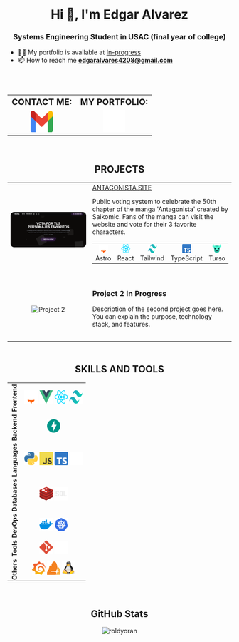 <h1 align="center">Hi 👋, I'm Edgar Alvarez</h1>
<h3 align="center">Systems Engineering Student in USAC (final year of college)</h3>

- 👨‍💻 My portfolio is available at [In-progress](In-progress)
- 📫 How to reach me **edgaralvares4208@gmail.com**


<br>


<table align="center" style="width: 100%; text-align: center; margin-top: 2rem; border-spacing: 1rem;">
    <tr align="center">
        <td style="font-weight: bold; font-size: 1.2rem;">CONTACT ME:</td>
        <td style="font-weight: bold; font-size: 1.2rem;">MY PORTFOLIO:</td>
    </tr>
    <tr align="center" style="height: 50px;">
        <td style="vertical-align: middle;">
            <a href="/" target="_blank">
                <img src="imgs/icons-color/Mail.svg" alt="Mail" height="50" width="50" title="Send me an email" />
            </a>
        </td>
        <td style="vertical-align: middle;">
            <a href="/" target="_blank">
                <img src="imgs/icons-color/Dev.svg" alt="Portfolio" height="50" width="50" title="My Portfolio" />
            </a>
        </td>
    </tr>
</table>


<br>


<h2 align="center" style="margin-top: 2rem; font-weight: bold;">PROJECTS</h2>
<table style="margin: auto; border-spacing: 2rem;">
    <tr>
        <td style="width: 50%; text-align: center; vertical-align: middle;">
            <a href="https://antagonista.site/" target="_blank" rel="noopener noreferrer">
                <img src="imgs/proyects/antagonista-site.png" alt="Project 1" style="width: 100%; height: auto; border-radius: 0.5rem;" title="antagonista.site" />
            </a>
        </td>
        <td style="text-align: left; vertical-align: middle; padding-bottom: 1rem;">
            <a href="https://antagonista.site/" target="_blank" rel="noopener noreferrer">
                ANTAGONISTA.SITE
            </a>
            <p>Public voting system to celebrate the 50th chapter of the manga 'Antagonista' created by Saikomic. Fans of the manga can visit the website and vote for their 3 favorite characters.</p>
            <table style="margin-top: 1rem; margin-bottom: 1rem; text-align: center;">
                <tr>
                    <td align="center">
                        <a href="https://astro.build/" target="_blank" rel="noopener noreferrer">
                            <img src="imgs/icons-color/Astro.svg" alt="Astro" height="20" width="20" title="Astro" />
                        </a>
                        <br />
                        <span>Astro</span>
                    </td>
                    <td align="center">
                        <a href="https://reactjs.org/" target="_blank" rel="noopener noreferrer">
                            <img src="imgs/icons-color/React.svg" alt="React" height="20" width="20" title="React" />
                        </a>
                        <br />
                        <span>React</span>
                    </td>
                    <td align="center">
                        <a href="https://tailwindcss.com/" target="_blank" rel="noopener noreferrer">
                            <img src="imgs/icons-color/Tailwind.svg" alt="Tailwind" height="20" width="20" title="TailwindCSS" />
                        </a>
                        <br />
                        <span>Tailwind</span>
                    </td>
                    <td align="center">
                        <a href="https://typescriptlang.org/" target="_blank" rel="noopener noreferrer">
                            <img src="imgs/icons-color/TypeScript.svg" alt="TypeScript" height="20" width="20" title="TypeScript" />
                        </a>
                        <br />
                        <span>TypeScript</span>
                    <td align="center">
                        <a href="https://turso.tech/" target="_blank" rel="noopener noreferrer">
                            <img src="imgs/icons-color/Turso.svg" alt="Turso" height="20" width="20" title="Turso" />
                        </a>
                        <br />
                        <span>Turso</span>
                    </td>
                </tr>
            </table>
        </td>
    </tr>
    <tr>
        <td style="text-align: center; vertical-align: middle;">
            <img src="imgs/icons-color/Project2.svg" alt="Project 2" height="100" width="100" />
        </td>
        <td style="text-align: left; vertical-align: middle; padding-bottom: 1rem;">
            <h3>Project 2 In Progress</h3>
            <p>Description of the second project goes here. You can explain the purpose, technology stack, and features.</p>
        </td>
    </tr>
</table>


<br>


<h2 align="center" style="margin-top: 2rem; font-weight: bold;">SKILLS AND TOOLS</h2>
<table align="center" style="border-collapse: collapse; text-align: center;">
    <tr>
        <td align="center" style="writing-mode: vertical-rl; transform: rotate(180deg);"><b>Frontend</b></td>
        <td>
            <a href="https://astro.build/" target="_blank" rel="noreferrer"><img src="imgs/icons-color/Astro.svg" alt="Astro" height="30" width="30" title="Astro" /></a>
            <a href="https://vuejs.org/" target="_blank" rel="noreferrer"><img src="imgs/icons-color/Vue.svg" alt="Vue" height="30" width="30" title="Vue" /></a>
            <a href="https://reactjs.org/" target="_blank" rel="noreferrer"><img src="imgs/icons-color/React.svg" alt="React" height="30" width="30" title="React" /></a>
            <a href="https://tailwindcss.com/" target="_blank" rel="noreferrer"><img src="imgs/icons-color/Tailwind.svg" alt="Tailwind" height="30" width="30" title="TailwindCSS" /></a>
        </td>
    </tr>
    <tr>
        <td align="center" style="writing-mode: vertical-rl; transform: rotate(180deg);"><b>Backend</b></td>
        <td>
            <a href="https://fastapi.tiangolo.com/" target="_blank" rel="noreferrer"><img src="imgs/icons-color/FastApi.svg" alt="FastAPI" height="30" width="30" title="FastAPI" /></a>
        </td>
    </tr>
    <tr>
        <td align="center" style="writing-mode: vertical-rl; transform: rotate(180deg);"><b>Languages</b></td>
        <td>
            <a href="https://www.python.org/" target="_blank" rel="noreferrer"><img src="imgs/icons-color/Python.svg" alt="Python" height="30" width="30" title="Python" /></a>
            <a href="https://developer.mozilla.org/docs/Web/JavaScript" target="_blank"><img src="imgs/icons-color/JavaScript.svg" alt="JavaScript" height="30" width="30" title="JavaScript" /></a>
            <a href="https://www.typescriptlang.org/" target="_blank" rel="noreferrer"><img src="imgs/icons-color/TypeScript.svg" alt="TypeScript" height="30" width="30" title="TypeScript" /></a>
            <a href="https://www.rust-lang.org/" target="_blank" rel="noreferrer"><img src="imgs/icons-color/Rust.svg" alt="Rust" height="30" width="30" title="Rust" /></a>
        </td>
    </tr>
    <tr>
        <td align="center" style="writing-mode: vertical-rl; transform: rotate(180deg);"><b>Databases</b></td>
        <td>
            <a href="https://redis.io/" target="_blank" rel="noreferrer"><img src="imgs/icons-color/Redis.svg" alt="Redis" height="30" width="30" title="Redis" /></a>
            <img src="imgs/icons-color/Sql.svg" alt="SQL" height="30" width="30" title="SQL (SQLite and Oracle)" />
        </td>
    </tr>
    <tr>
        <td align="center" style="writing-mode: vertical-rl; transform: rotate(180deg);"><b>DevOps</b></td>
        <td>
            <a href="https://www.docker.com/" target="_blank" rel="noreferrer"><img src="imgs/icons-color/Docker.svg" alt="Docker" height="30" width="30" title="Docker" /></a>
            <a href="https://kubernetes.io/" target="_blank" rel="noreferrer"><img src="imgs/icons-color/Kubernetes.svg" alt="Kubernetes" height="30" width="30" title="Kubernetes" /></a>
        </td>
    </tr>
    <tr>
        <td align="center" style="writing-mode: vertical-rl; transform: rotate(180deg);"><b>Tools</b></td>
        <td>
            <a href="https://git-scm.com/" target="_blank" rel="noreferrer"><img src="imgs/icons-color/Git.svg" alt="Git" height="30" width="30" title="Git" /></a>
            <a href="https://github.com/" target="_blank" rel="noreferrer"><img src="imgs/icons-color/Github.svg" alt="GitHub" height="30" width="30" title="GitHub" /></a>
        </td>
    </tr>
    <tr>
        <td align="center" style="writing-mode: vertical-rl; transform: rotate(180deg);"><b>Others</b></td>
        <td>
            <a href="https://grafana.com/" target="_blank" rel="noreferrer"><img src="imgs/icons-color/Grafana.svg" alt="Grafana" height="30" width="30" title="Grafana" /></a>
            <a href="https://clouflare.com" target="_blank" rel="noreferrer"><img src="imgs/icons-color/Cloudflare.svg" alt="Cloudflare" height="30" width="30" title="Cloudflare" /></a>
            <a href="https://www.linux.org/" target="_blank" rel="noreferrer"><img src="imgs/icons-color/Linux.svg" alt="Linux" height="30" width="30" title="Linux" /></a>
        </td>
    </tr>
</table>


<br>


<h2 align="center">GitHub Stats</h2>
<p align="center">
    <img src="https://github-readme-stats.vercel.app/api?username=roldyoran&show_icons=true&locale=en&theme=tokyonight" alt="roldyoran" />
</p>
